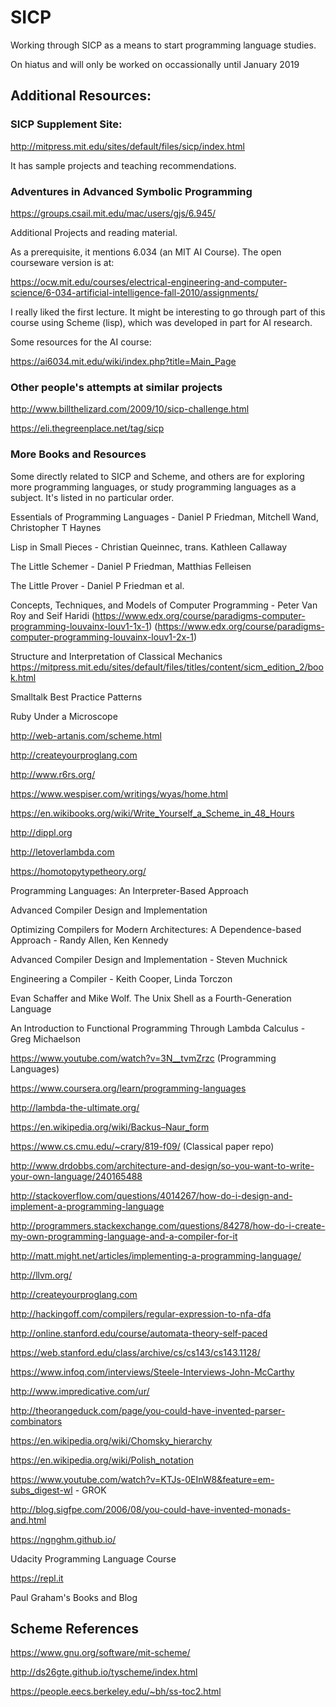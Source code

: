# SICP
Working through SICP as a means to start programming language studies.

On hiatus and will only be worked on occassionally until January 2019

## Additional Resources:

### SICP Supplement Site:
http://mitpress.mit.edu/sites/default/files/sicp/index.html

It has sample projects and teaching recommendations.

### Adventures in Advanced Symbolic Programming
https://groups.csail.mit.edu/mac/users/gjs/6.945/

Additional Projects and reading material.

As a prerequisite, it mentions 6.034 (an MIT AI Course). The open courseware
version is at:

https://ocw.mit.edu/courses/electrical-engineering-and-computer-science/6-034-artificial-intelligence-fall-2010/assignments/

I really liked the first lecture. It might be interesting to go through part of
this course using Scheme (lisp), which was developed in part for AI research.

Some resources for the AI course:

https://ai6034.mit.edu/wiki/index.php?title=Main_Page

### Other people's attempts at similar projects

http://www.billthelizard.com/2009/10/sicp-challenge.html

https://eli.thegreenplace.net/tag/sicp

### More Books and Resources

Some directly related to SICP and Scheme, and others are for exploring more
programming languages, or study programming languages as a subject. It's listed
in no particular order.

Essentials of Programming Languages - Daniel P Friedman, Mitchell Wand, Christopher T Haynes

Lisp in Small Pieces - Christian Queinnec, trans. Kathleen Callaway

The Little Schemer - Daniel P Friedman, Matthias Felleisen

The Little Prover - Daniel P Friedman et al.

Concepts, Techniques, and Models of Computer Programming - Peter Van Roy and Seif Haridi
(https://www.edx.org/course/paradigms-computer-programming-louvainx-louv1-1x-1)
(https://www.edx.org/course/paradigms-computer-programming-louvainx-louv1-2x-1)


Structure and Interpretation of Classical Mechanics
https://mitpress.mit.edu/sites/default/files/titles/content/sicm_edition_2/book.html

Smalltalk Best Practice Patterns

Ruby Under a Microscope

http://web-artanis.com/scheme.html

http://createyourproglang.com

http://www.r6rs.org/

https://www.wespiser.com/writings/wyas/home.html

https://en.wikibooks.org/wiki/Write_Yourself_a_Scheme_in_48_Hours

http://dippl.org

http://letoverlambda.com

https://homotopytypetheory.org/

Programming Languages: An Interpreter-Based Approach

Advanced Compiler Design and Implementation

Optimizing Compilers for Modern Architectures: A Dependence-based Approach - Randy Allen, Ken Kennedy

Advanced Compiler Design and Implementation - Steven Muchnick

Engineering a Compiler - Keith Cooper, Linda Torczon

Evan Schaffer and Mike Wolf. The Unix Shell as a Fourth-Generation Language

An Introduction to Functional Programming Through Lambda Calculus - Greg Michaelson

https://www.youtube.com/watch?v=3N__tvmZrzc
(Programming Languages)

https://www.coursera.org/learn/programming-languages

http://lambda-the-ultimate.org/

https://en.wikipedia.org/wiki/Backus–Naur_form

https://www.cs.cmu.edu/~crary/819-f09/ (Classical paper repo)

http://www.drdobbs.com/architecture-and-design/so-you-want-to-write-your-own-language/240165488

http://stackoverflow.com/questions/4014267/how-do-i-design-and-implement-a-programming-language

http://programmers.stackexchange.com/questions/84278/how-do-i-create-my-own-programming-language-and-a-compiler-for-it

http://matt.might.net/articles/implementing-a-programming-language/

http://llvm.org/

http://createyourproglang.com

http://hackingoff.com/compilers/regular-expression-to-nfa-dfa

http://online.stanford.edu/course/automata-theory-self-paced

https://web.stanford.edu/class/archive/cs/cs143/cs143.1128/

https://www.infoq.com/interviews/Steele-Interviews-John-McCarthy

http://www.impredicative.com/ur/

http://theorangeduck.com/page/you-could-have-invented-parser-combinators

https://en.wikipedia.org/wiki/Chomsky_hierarchy

https://en.wikipedia.org/wiki/Polish_notation

https://www.youtube.com/watch?v=KTJs-0EInW8&feature=em-subs_digest-wl - GROK

http://blog.sigfpe.com/2006/08/you-could-have-invented-monads-and.html

https://ngnghm.github.io/

Udacity Programming Language Course

https://repl.it

Paul Graham's Books and Blog

## Scheme References

https://www.gnu.org/software/mit-scheme/

http://ds26gte.github.io/tyscheme/index.html

https://people.eecs.berkeley.edu/~bh/ss-toc2.html
